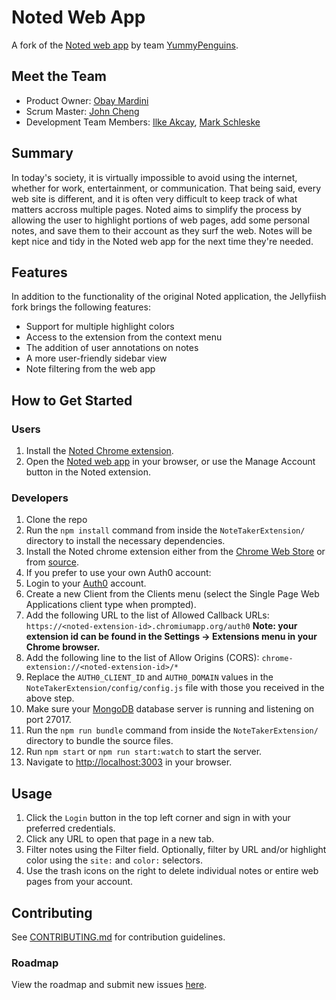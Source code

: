 # Noted Web App #
A fork of the [Noted web app](https://github.com/YummyPenguins/NoteTakerExtension) by team [YummyPenguins](https://github.com/YummyPenguins).

## Meet the Team ##

- Product Owner: [Obay Mardini](https://github.com/obay-mardini)
- Scrum Master: [John Cheng](https://github.com/gzeegz)
- Development Team Members: [Ilke Akcay](https://github.com/akcays), [Mark Schleske](https://github.com/mschlesk)

## Summary ##

In today's society, it is virtually impossible to avoid using the internet, whether for work, entertainment, or communication. That being said, every web site is different, and it is often very difficult to keep track of what matters accross multiple pages. Noted aims to simplify the process by allowing the user to highlight portions of web pages, add some personal notes, and save them to their account as they surf the web. Notes will be kept nice and tidy in the Noted web app for the next time they're needed.

## Features ##

In addition to the functionality of the original Noted application, the Jellyfiish fork brings the following features:

- Support for multiple highlight colors
- Access to the extension from the context menu
- The addition of user annotations on notes
- A more user-friendly sidebar view
- Note filtering from the web app

## How to Get Started ##

### Users ###

1. Install the [Noted Chrome extension](https://chrome.google.com/webstore/detail/noted/nfjppfjcaoigcdpmgfokicepnmblhhfo).
1. Open the [Noted web app](https://jellyfiish-noted.herokuapp.com/) in your browser, or use the Manage Account button in the Noted extension.

### Developers ###

1. Clone the repo
1. Run the `npm install` command from inside the `NoteTakerExtension/` directory to install the necessary dependencies.
1. Install the Noted chrome extension either from the [Chrome Web Store](https://chrome.google.com/webstore/detail/noted/nfjppfjcaoigcdpmgfokicepnmblhhfo) or from [source](https://github.com/Jellyfiish/Chrome-NoteTakerExtension).
1. If you prefer to use your own Auth0 account:
  1. Login to your [Auth0](https://auth0.com/) account.
  1. Create a new Client from the Clients menu (select the Single Page Web Applications client type when prompted).
  1. Add the following URL to the list of Allowed Callback URLs: `https://<noted-extension-id>.chromiumapp.org/auth0`
    **Note: your extension id can be found in the Settings -> Extensions menu in your Chrome browser.**
  1. Add the following line to the list of Allow Origins (CORS): `chrome-extension://<noted-extension-id>/*`
  1. Replace the `AUTH0_CLIENT_ID` and `AUTH0_DOMAIN` values in the `NoteTakerExtension/config/config.js` file with those you received in the above step.
1. Make sure your [MongoDB](https://www.mongodb.com/download-center#community) database server is running and listening on port 27017.
1. Run the `npm run bundle` command from inside the `NoteTakerExtension/` directory to bundle the source files.
1. Run `npm start` or `npm run start:watch` to start the server.
1. Navigate to [http://localhost:3003](http://localhost:3003/) in your browser.

## Usage ##

1. Click the `Login` button in the top left corner and sign in with your preferred credentials.
1. Click any URL to open that page in a new tab.
1. Filter notes using the Filter field. Optionally, filter by URL and/or highlight color using the `site:` and `color:` selectors.
1. Use the trash icons on the right to delete individual notes or entire web pages from your account.

## Contributing ##

See [CONTRIBUTING.md](CONTRIBUTING.md) for contribution guidelines.

### Roadmap ###

View the roadmap and submit new issues [here](https://github.com/Jellyfiish/NoteTakerExtension/issues).

